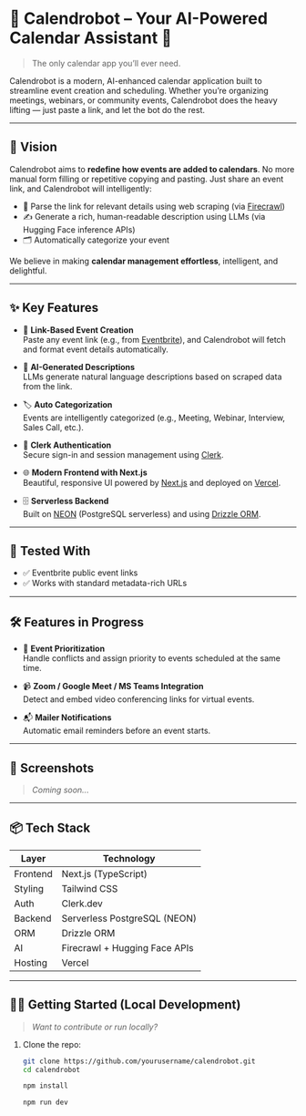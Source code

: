 # 📅 Calendrobot – Your AI-Powered Calendar Assistant 🤖

> The only calendar app you’ll ever need.

Calendrobot is a modern, AI-enhanced calendar application built to streamline event creation and scheduling. Whether you’re organizing meetings, webinars, or community events, Calendrobot does the heavy lifting — just paste a link, and let the bot do the rest.

---

## 🚀 Vision

Calendrobot aims to **redefine how events are added to calendars**. No more manual form filling or repetitive copying and pasting. Just share an event link, and Calendrobot will intelligently:

- 🧠 Parse the link for relevant details using web scraping (via [Firecrawl](https://www.firecrawl.dev/))
- ✍️ Generate a rich, human-readable description using LLMs (via Hugging Face inference APIs)
- 🗂️ Automatically categorize your event

We believe in making **calendar management effortless**, intelligent, and delightful.

---

## ✨ Key Features

- 🔗 **Link-Based Event Creation**  
  Paste any event link (e.g., from [Eventbrite](https://www.eventbrite.com/)), and Calendrobot will fetch and format event details automatically.

- 🧠 **AI-Generated Descriptions**  
  LLMs generate natural language descriptions based on scraped data from the link.

- 🏷️ **Auto Categorization**  
  Events are intelligently categorized (e.g., Meeting, Webinar, Interview, Sales Call, etc.).

- 👥 **Clerk Authentication**  
  Secure sign-in and session management using [Clerk](https://clerk.dev/).

- 🌐 **Modern Frontend with Next.js**  
  Beautiful, responsive UI powered by [Next.js](https://nextjs.org/) and deployed on [Vercel](https://vercel.com/).

- 🗄️ **Serverless Backend**  
  Built on [NEON](https://neon.tech/) (PostgreSQL serverless) and using [Drizzle ORM](https://orm.drizzle.team/).

---

## 🧪 Tested With

- ✅ Eventbrite public event links
- ✅ Works with standard metadata-rich URLs

---

## 🛠️ Features in Progress

- 🥇 **Event Prioritization**  
  Handle conflicts and assign priority to events scheduled at the same time.

- 📹 **Zoom / Google Meet / MS Teams Integration**  
  Detect and embed video conferencing links for virtual events.

- 📬 **Mailer Notifications**  
  Automatic email reminders before an event starts.

---

## 📸 Screenshots

> _Coming soon..._

---

## 📦 Tech Stack

| Layer       | Technology                     |
|-------------|--------------------------------|
| Frontend    | Next.js (TypeScript)           |
| Styling     | Tailwind CSS                   |
| Auth        | Clerk.dev                      |
| Backend     | Serverless PostgreSQL (NEON)   |
| ORM         | Drizzle ORM                    |
| AI          | Firecrawl + Hugging Face APIs  |
| Hosting     | Vercel                         |

---

## 🧑‍💻 Getting Started (Local Development)

> _Want to contribute or run locally?_

1. Clone the repo:
   ```bash
   git clone https://github.com/yourusername/calendrobot.git
   cd calendrobot

   npm install

   npm run dev
   ```
